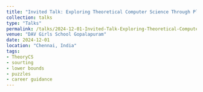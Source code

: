 ```yaml
---
title: "Invited Talk: Exploring Theoretical Computer Science Through Play"
collection: talks
type: "Talks"
permalink: /talks/2024-12-01-Invited-Talk-Exploring-Theoretical-Computer-Science-Through-Play
venue: "DAV Girls School Gopalapuram"
date: 2024-12-01
location: "Chennai, India"
tags:
- TheoryCS
- sourting
- lower bounds
- puzzles
- career guidance
---
```

